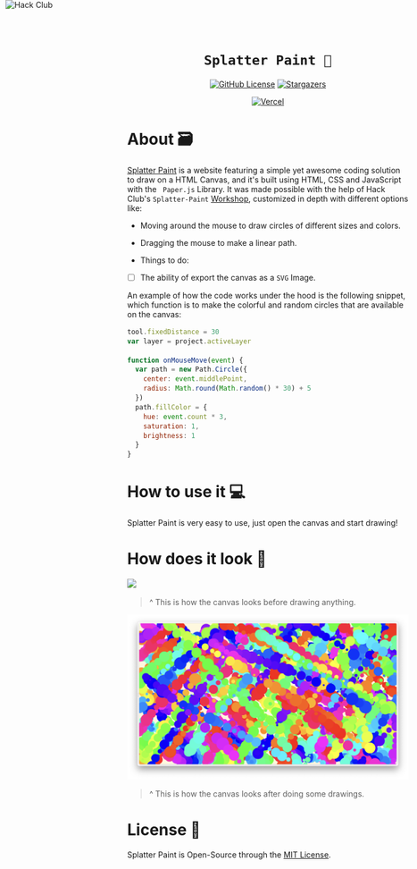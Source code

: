 <div align="center">
  
# ``` Splatter Paint 🎨 ```

[![GitHub License](https://img.shields.io/github/license/J-cordz/splatter-paint?style=for-the-badge)](https://github.com/J-cordz/splatter-paint/blob/main/LICENSE)
[![Stargazers](https://img.shields.io/github/stars/J-cordz/splatter-paint?style=for-the-badge)](https://github.com/J-cordz/splatter-paint/stargazers)
  
[![Vercel](https://img.shields.io/badge/Deployed_with_Vercel-000000.svg?style=for-the-badge&logo=vercel&logoColor=white)](https://splatterpaint.vercel.app/)

</div>
  
# About 🗃️

[Splatter Paint](https://splatterpaint.vercel.app/) is a website featuring a simple yet awesome coding solution to draw on a HTML Canvas, and it's built using HTML, CSS and JavaScript with the ```  Paper.js ```  Library.
It was made possible with the help of Hack Club's ``` Splatter-Paint ``` [Workshop](https://workshops.hackclub.com/splatter_paint/), customized in depth with different options like:

- Moving around the mouse to draw circles of different sizes and colors.
- Dragging the mouse to make a linear path.

- Things to do: 
- [ ] The ability of export the canvas as a ``` SVG ``` Image.

<a href="https://hackclub.com/"><img style="position: absolute; top: 0; left: 10px; border: 0; width: 256px; z-index: 999;" src="https://assets.hackclub.com/flag-orpheus-left.svg" alt="Hack Club"/></a>

An example of how the code works under the hood is the following snippet, which function is to make the colorful and random circles that are available on the canvas:

``` JavaScript
tool.fixedDistance = 30
var layer = project.activeLayer

function onMouseMove(event) {
  var path = new Path.Circle({
    center: event.middlePoint,
    radius: Math.round(Math.random() * 30) + 5
  })
  path.fillColor = {
    hue: event.count * 3,
    saturation: 1,
    brightness: 1
  }
}
```

# How to use it 💻

Splatter Paint is very easy to use, just open the canvas and start drawing!

# How does it look 🎨

![](img/canvas.svg)
> ^ This is how the canvas looks before drawing anything.

![](img/painted-canvas.png)
> ^ This is how the canvas looks after doing some drawings.

# License 🍱

Splatter Paint is Open-Source through the [MIT License](https://github.com/J-cordz/Splatter-Paint/blob/main/LICENSE). 
